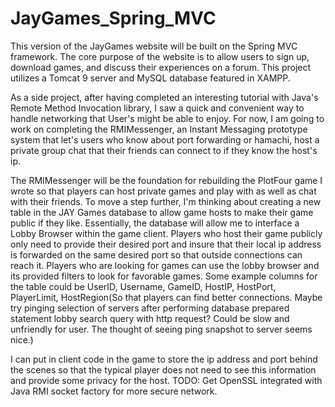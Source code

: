 # JayGames_Spring_MVC
This version of the JayGames website will be built on the Spring MVC framework. The core purpose of the website is to allow users to sign
up, download games, and discuss their experiences on a forum. This project utilizes a Tomcat 9 server and MySQL database featured in 
XAMPP.

As a side project, after having completed an interesting tutorial with Java's Remote Method Invocation library, I saw a quick and 
convenient way to handle networking that User's might be able to enjoy. For now, I am going to work on completing the RMIMessenger, an 
Instant Messaging prototype system that let's users who know about port forwarding or hamachi, host a private group chat that their 
friends can connect to if they know the host's ip.

The RMIMessenger will be the foundation for rebuilding the PlotFour game I wrote so that players can host private games and play with
as well as chat with their friends. To move a step further, I'm thinking about creating a new table in the JAY Games database to allow
game hosts to make their game public if they like. Essentially, the database will allow me to interface a Lobby Browser within the game
client. Players who host their game publicly only need to provide their desired port and insure that their local ip address is forwarded
on the same desired port so that outside connections can reach it. Players who are looking for games can use the lobby browser and its 
provided filters to look for favorable games. Some example columns for the table could be UserID, Username, GameID, HostIP, HostPort,
PlayerLimit, HostRegion(So that players can find better connections. Maybe try pinging selection of servers after performing database
prepared statement lobby search query with http request? Could be slow and unfriendly for user. The thought of seeing ping snapshot 
to server seems nice.)

I can put in client code in the game to store the ip address and port behind the scenes so that the typical player does not need to
see this information and provide some privacy for the host. TODO: Get OpenSSL integrated with Java RMI socket factory for more secure
network.
